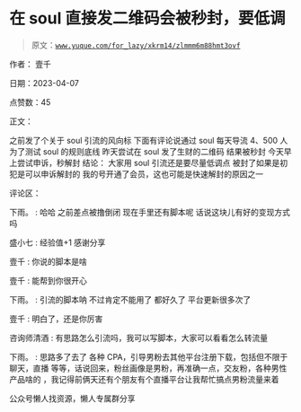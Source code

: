 # 在 soul 直接发二维码会被秒封，要低调

> 原文：[`www.yuque.com/for_lazy/xkrm14/zlmmm6m88hmt3ovf`](https://www.yuque.com/for_lazy/xkrm14/zlmmm6m88hmt3ovf)



作者： 壹千



日期：2023-04-07



点赞数：45

<ne-hole id="ud4416fc7" data-lake-id="ud4416fc7">

正文：



之前发了个关于 soul 引流的风向标 下面有评论说通过 soul 每天导流 4、500 人 为了测试 soul 的规则底线 昨天尝试在 soul 发了生财的二维码 结果被秒封 今天早上尝试申诉，秒解封 结论： 大家用 soul 引流还是要尽量低调点 被封了如果是初犯是可以申诉解封的 我的号开通了会员，这也可能是快速解封的原因之一

<ne-hole id="uf5f8a25e" data-lake-id="uf5f8a25e">

评论区：



下雨。 : 哈哈 之前差点被撸倒闭 现在手里还有脚本呢 话说这块儿有好的变现方式吗



盛小七 : 经验值+1 感谢分享



壹千 : 你说的脚本是啥



壹千 : 能帮到你很开心



下雨。 : 引流的脚本呐 不过肯定不能用了 都好久了 平台更新很多次了



壹千 : 明白了，还是你厉害



咨询师清酒 : 有思路怎么引流吗，我可以写脚本，大家可以看看怎么转流量



下雨。 : 思路多了去了 各种 CPA，引导男粉去其他平台注册下载，包括但不限于 聊天，直播 等等，话说回来，粉丝画像是男粉，再准确一点，交友粉，各种男性产品啥的 ，我记得前俩天还有个朋友有个直播平台让我帮忙搞点男粉流量来着

<ne-hole id="u4eff5d41" data-lake-id="u4eff5d41">

公众号懒人找资源，懒人专属群分享

</ne-hole></ne-hole></ne-hole>
